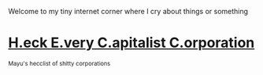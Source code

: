 <div class="centertext">
  
Welcome to my tiny internet corner where I cry about things or something

# [H.eck E.very C.apitalist C.orporation](/hecclist.md)
<small>Mayu's hecclist of shitty corporations</small> 

</div>
